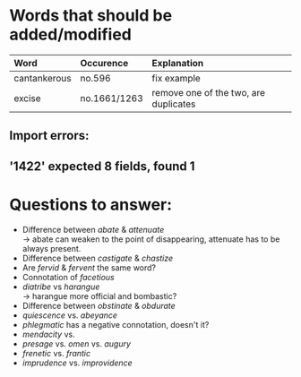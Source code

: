 # Words that should be added/modified

| Word              | Occurence    | Explanation                           |
| :---------------- | :--------    | :----------------------               |
| cantankerous      | no.596       | fix example                           |
| excise            | no.1661/1263 | remove one of the two, are duplicates |

## Import errors:

'1422' expected 8 fields, found 1
----

# Questions to answer:

- Difference between _abate_ & _attenuate_<br />
  → abate can weaken to	 the point of disappearing, attenuate has to be always present.
- Difference between _castigate_ & _chastize_
- Are _fervid_ & _fervent_ the same word?
- Connotation of _facetious_
- _diatribe_ vs _harangue_<br />
  → harangue more official and bombastic?
- Difference between _obstinate_ &  _obdurate_
- _quiescence_ vs. _abeyance_
- _phlegmatic_ has a negative connotation, doesn't it?
- _mendacity_ vs.
- _presage_ vs. _omen_ vs. _augury_
- _frenetic_ vs. _frantic_
- _imprudence_ vs. _improvidence_
